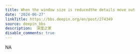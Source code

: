 ```yaml
---
title: When the window size is reducedthe details move out
date: '2024-06-27'
linkTitle: https://bbs.deepin.org/en/post/274349
source: deepin_bbs
description:  深度之家 
disable_comments: true
---
```

NA
